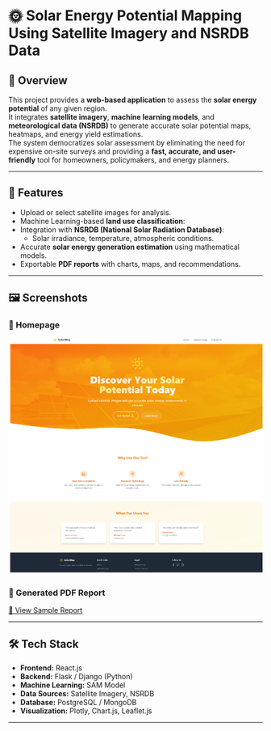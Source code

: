 # 🌞 Solar Energy Potential Mapping Using Satellite Imagery and NSRDB Data

## 📌 Overview
This project provides a **web-based application** to assess the **solar energy potential** of any given region.  
It integrates **satellite imagery**, **machine learning models**, and **meteorological data (NSRDB)** to generate accurate solar potential maps, heatmaps, and energy yield estimations.  
The system democratizes solar assessment by eliminating the need for expensive on-site surveys and providing a **fast, accurate, and user-friendly** tool for homeowners, policymakers, and energy planners.  

---

## 🚀 Features
- Upload or select satellite images for analysis.  
- Machine Learning-based **land use classification**:
- Integration with **NSRDB (National Solar Radiation Database)**:
  - Solar irradiance, temperature, atmospheric conditions.  
- Accurate **solar energy generation estimation** using mathematical models.    
- Exportable **PDF reports** with charts, maps, and recommendations.  

---

## 🖼️ Screenshots

### 🔹 Homepage
![Homepage](img/homepage.png)

### 🔹 Generated PDF Report
[📄 View Sample Report](img/sample-report.png)

---

## 🛠️ Tech Stack
- **Frontend:** React.js  
- **Backend:** Flask / Django (Python)  
- **Machine Learning:** SAM Model  
- **Data Sources:** Satellite Imagery, NSRDB  
- **Database:** PostgreSQL / MongoDB  
- **Visualization:** Plotly, Chart.js, Leaflet.js  

---
